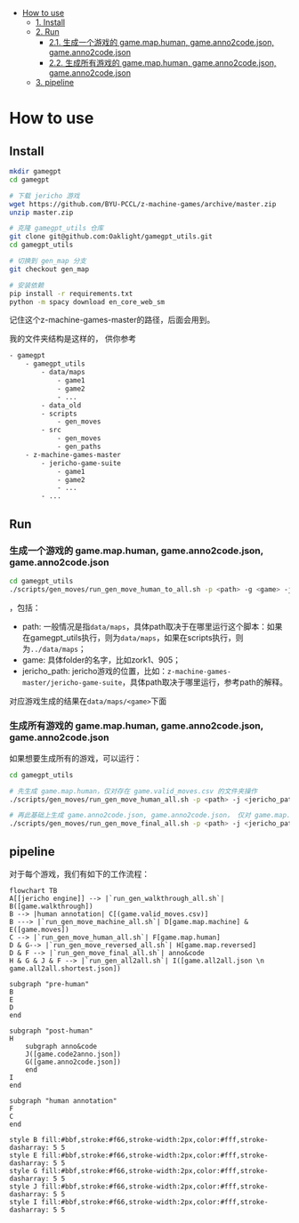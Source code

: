 <!-- TOC -->

- [How to use](#how-to-use)
    - [1. Install](#1-install)
    - [2. Run](#2-run)
        - [2.1. 生成一个游戏的 game.map.human, game.anno2code.json, game.anno2code.json](#21-%E7%94%9F%E6%88%90%E4%B8%80%E4%B8%AA%E6%B8%B8%E6%88%8F%E7%9A%84-gamemaphuman-gameanno2codejson-gameanno2codejson)
        - [2.2. 生成所有游戏的 game.map.human, game.anno2code.json, game.anno2code.json](#22-%E7%94%9F%E6%88%90%E6%89%80%E6%9C%89%E6%B8%B8%E6%88%8F%E7%9A%84-gamemaphuman-gameanno2codejson-gameanno2codejson)
    - [3. pipeline](#3-pipeline)

<!-- /TOC -->

# How to use

## Install

```bash
mkdir gamegpt
cd gamegpt

# 下载 jericho 游戏
wget https://github.com/BYU-PCCL/z-machine-games/archive/master.zip
unzip master.zip

# 克隆 gamegpt_utils 仓库
git clone git@github.com:Oaklight/gamegpt_utils.git
cd gamegpt_utils

# 切换到 gen_map 分支
git checkout gen_map

# 安装依赖
pip install -r requirements.txt
python -m spacy download en_core_web_sm
```

记住这个z-machine-games-master的路径，后面会用到。

我的文件夹结构是这样的， 供你参考

```bash
- gamegpt
    - gamegpt_utils
        - data/maps
            - game1
            - game2
            - ...
        - data_old
        - scripts
            - gen_moves
        - src
            - gen_moves
            - gen_paths
    - z-machine-games-master
        - jericho-game-suite
            - game1
            - game2
            - ...
        - ...
```

## Run

### 生成一个游戏的 game.map.human, game.anno2code.json, game.anno2code.json

```bash
cd gamegpt_utils
./scripts/gen_moves/run_gen_move_human_to_all.sh -p <path> -g <game> -j <jericho_path>
```

，包括：

- path: 一般情况是指`data/maps`，具体path取决于在哪里运行这个脚本：如果在gamegpt_utils执行，则为`data/maps`，如果在scripts执行，则为`../data/maps`；
- game: 具体folder的名字，比如zork1、905；
- jericho_path: jericho游戏的位置，比如：`z-machine-games-master/jericho-game-suite`，具体path取决于哪里运行，参考path的解释。

对应游戏生成的结果在`data/maps/<game>`下面

### 生成所有游戏的 game.map.human, game.anno2code.json, game.anno2code.json

如果想要生成所有的游戏，可以运行：

```bash
cd gamegpt_utils

# 先生成 game.map.human，仅对存在 game.valid_moves.csv 的文件夹操作
./scripts/gen_moves/run_gen_move_human_all.sh -p <path> -j <jericho_path>

# 再此基础上生成 game.anno2code.json, game.anno2code.json， 仅对 game.map.human 存在的文件夹操作
./scripts/gen_moves/run_gen_move_final_all.sh -p <path> -j <jericho_path>
```

## pipeline

对于每个游戏，我们有如下的工作流程：

```mermaid
flowchart TB
A[[jericho engine]] --> |`run_gen_walkthrough_all.sh`| B([game.walkthrough])
B --> |human annotation| C[(game.valid_moves.csv)]
B ---> |`run_gen_move_machine_all.sh`| D[game.map.machine] & E([game.moves])
C --> |`run_gen_move_human_all.sh`| F[game.map.human]
D & G--> |`run_gen_move_reversed_all.sh`| H[game.map.reversed]
D & F --> |`run_gen_move_final_all.sh`| anno&code
H & G & J & F --> |`run_gen_all2all.sh`| I([game.all2all.json \n game.all2all.shortest.json])

subgraph "pre-human"
B
E
D
end

subgraph "post-human"
H
    subgraph anno&code
    J([game.code2anno.json])
    G([game.anno2code.json])
    end
I
end

subgraph "human annotation"
F
C
end

style B fill:#bbf,stroke:#f66,stroke-width:2px,color:#fff,stroke-dasharray: 5 5
style E fill:#bbf,stroke:#f66,stroke-width:2px,color:#fff,stroke-dasharray: 5 5
style G fill:#bbf,stroke:#f66,stroke-width:2px,color:#fff,stroke-dasharray: 5 5
style J fill:#bbf,stroke:#f66,stroke-width:2px,color:#fff,stroke-dasharray: 5 5
style I fill:#bbf,stroke:#f66,stroke-width:2px,color:#fff,stroke-dasharray: 5 5
```
